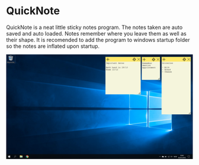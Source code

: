 # QuickNote

QuickNote is a neat little sticky notes program. The notes taken are auto saved and auto loaded. Notes remember where you leave them as well as their shape. It is recomended to add the program to windows startup folder so the notes are inflated upon startup.

![Example_image](/Images/QuickNote.png)

